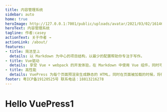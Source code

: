```yaml
---
title: 内容管理系统
sidebar: auto
home: true
heroImage: http://127.0.0.1:7001/public/uploads/avatar/2021/03/02/1614689963739764.jpg
heroText: 内容管理系统
tagline: 作者:casey
actionText: 关于作者 →
actionLink: /about/
features:
- title: 简洁至上
  details: 以 Markdown 为中心的项目结构，以最少的配置帮助你专注于写作。
- title: Vue驱动
  details: 享受 Vue + webpack 的开发体验，在 Markdown 中使用 Vue 组件，同时可以使用 Vue 来开发自定义主题。
- title: 高性能
  details: VuePress 为每个页面预渲染生成静态的 HTML，同时在页面被加载的时候，将作为 SPA 运行。
footer: 粤ICP备19120525号 联系电话：18813216278
---
```

# Hello VuePress1 